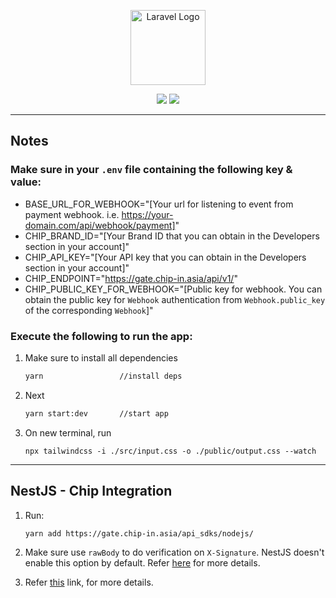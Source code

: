 <p align="center"><a href="http://nestjs.com" target="_blank"><img src="https://nestjs.com/img/logo-small.svg" width="120" alt="Laravel Logo"></a></p>

<p align="center">
<img src="https://img.shields.io/badge/nest-v9.0.1-blue"/>
<img src="https://img.shields.io/badge/license-MIT-green"/>
</p>

---

## Notes

### Make sure in your `.env` file containing the following key & value:

- BASE_URL_FOR_WEBHOOK="[Your url for listening to event from payment webhook. i.e. https://your-domain.com/api/webhook/payment]"
- CHIP_BRAND_ID="[Your Brand ID that you can obtain in the Developers section in your account]"
- CHIP_API_KEY="[Your API key that you can obtain in the Developers section in your account]"
- CHIP_ENDPOINT="https://gate.chip-in.asia/api/v1/"
- CHIP_PUBLIC_KEY_FOR_WEBHOOK="[Public key for webhook. You can obtain the public key for `Webhook` authentication from `Webhook.public_key` of the corresponding `Webhook`]"

### Execute the following to run the app:

1. Make sure to install all dependencies

   ```bash
   yarn                 //install deps
   ```

1. Next

   ```bash
   yarn start:dev       //start app
   ```

1. On new terminal, run
   ```
   npx tailwindcss -i ./src/input.css -o ./public/output.css --watch
   ```

---

## NestJS - Chip Integration

1. Run:

   ```bash
   yarn add https://gate.chip-in.asia/api_sdks/nodejs/
   ```

1. Make sure use `rawBody` to do verification on `X-Signature`. NestJS doesn't enable this option by default. Refer [here](https://docs.nestjs.com/faq/raw-body) for more details.

1. Refer [this](https://gate.chip-in.asia/apis/libraries/Node.js) link, for more details.
